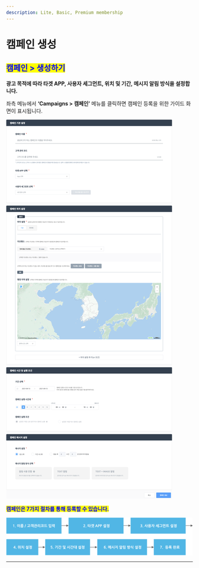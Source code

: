 ```yaml
---
description: Lite, Basic, Premium membership
---
```


# 캠페인 생성

## <mark style="color:blue;">**캠페인 > 생성하기**</mark>

**광고 목적에 따라 타겟 APP, 사용자 세그먼트, 위치 및 기간, 메시지 알림 방식을 설정합니다.**

좌측 메뉴에서 **‘Campaigns > 캠페인’** 메뉴를 클릭하면 캠페인 등록을 위한 가이드 화면이 표시됩니다.

![\[캠페인 생성 화면\]](<../../.gitbook/assets/image (18) (1).png>)

<mark style="color:blue;">**캠페인은 7가지 절차를 통해 등록할 수 있습니다.**</mark>

![](<../../.gitbook/assets/image (100) (1).png>)

***
